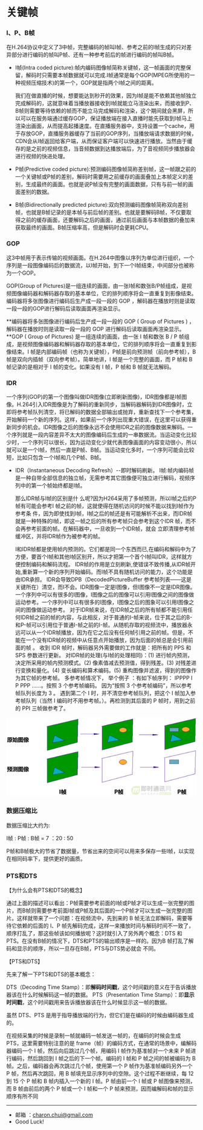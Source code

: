 关键帧
===



### I、P、B帧

在H.264协议中定义了3中帧，完整编码的帧叫I帧、参考之前的I帧生成的只对差异部分进行编码的帧叫P帧、还有一种参考前后的帧进行编码的帧叫B帧。

- I帧(Intra coded picture):帧内编码图像帧简称关键帧，这一帧画面的完整保留，解码时只需要本帧数据就可以完成.I帧通常是每个GOP(MPEG所使用的一种视频压缩技术)的第一个，GOP就是指两个I帧之间的距离。

    我们在做直播的时候，想要能达到秒开的效果，因为I帧是能不依赖其他帧独立完成解码的，这就意味着当播放器接收到I帧就能立马渲染出来，而接收到P、B帧则需要等待依赖的帧而不能立马完成解码和渲染，这个期间就会黑屏，所以可以在服务端通过缓存GOP，保证播放端在接入直播时能先获取到I帧马上渲染出画面，从而提高起播速度。在直播服务器中，支持设置一个cache，用于存放GOP，直播服务器缓存了当前的GOP序列，当播放端请求数据的时候，CDN会从I帧返回给客户端，从而保证客户端可以快速进行播放。当然由于缓存的是之前的视频信息，当音频数据到达播放端后，为了音视频同步播放器会进行视频的快进处理。

- P帧(Predictive coded picture):预测编码图像帧简称差别帧，这一帧跟之前的一个关键帧或P帧的差别，解码时需要用之前缓存的画面叠加上本帧定义的差别，生成最终的画面。也就是说P帧没有完整的画面数据，只有与前一帧的画面差别的数据。 

- B帧(Bidirectionally predicted picture):双向预测编码图像帧简称双向差别帧，也就是B帧记录的是本帧与前后帧的差别。也就是要解码B帧，不仅要取得之前的缓存画面，还要解码之后的画面，通过前后画面与本帧数据的叠加来获取最终的画面。B帧压缩率高，但是解码时会更耗CPU。



### GOP

这3中帧用于表示传输的视频画面。在H.264中图像以序列为单位进行组织，一个序列是一段图像编码后的数据流，以I帧开始，到下一个I帧结束，中间部分也被称为一个GOP。     

GOP(Group of Pictures)是一组连续的画面，由一张I帧和数张B/P帧组成，是视频图像编码器和解码器存取的基本单位，它的排列顺序将会一直重复到影像结束。
编码器将多张图像进行编码后生产成一段一段的 GOP ，解码器在播放时则是读取一段一段的GOP进行解码后读取画面再渲染显示。

**编码器将多张图像进行编码后生产成一段一段的 GOP ( Group of Pictures ) ， 解码器在播放时则是读取一段一段的 GOP 进行解码后读取画面再渲染显示。**GOP ( Group of Pictures) 是一组连续的画面，由一张 I 帧和数张 B / P  帧组成，是视频图像编码器和解码器存取的基本单位，它的排列顺序将会一直重复到影像结束。I  帧是内部编码帧（也称为关键帧），P帧是前向预测帧（前向参考帧），B 帧是双向内插帧（双向参考帧）。简单地讲，I 帧是一个完整的画面，而 P 帧和 B 帧记录的是相对于 I 帧的变化。如果没有 I 帧，P 帧和 B 帧就无法解码。

### IDR

一个序列(GOP)的第一个图像叫做IDR图像(立即刷新图像)，IDR图像都是I帧图像。H.264引入IDR图像是为了解码的重新同步，当解码器解码到IDR图像时，立即将参考帧队列清空，将已解码的数据全部输出或抛弃，重新查找下一个参考集，开始解码一个新的序列。这样，如果前一个序列出现重大错误，在这里可以获得重新同步的机会。IDR图像之后的图像永远不会使用IDR之前的图像数据来解码。一个序列就是一段内容差异不太大的图像编码后生成的一串数据流。当运动变化比较少时，一个序列可以很长，因为运动变化少就代表图像画面的内容变动很小，所以就可以是一个I帧，然后一直是P帧、B帧。当运动变化多时，一个序列可能会比较短，比如只包含一个I帧和几个P帧、B帧。

- IDR（Instantaneous Decoding Refresh）--即时解码刷新。
     I帧:帧内编码帧是一种自带全部信息的独立帧，无需参考其它图像便可独立进行解码，视频序列中的第一个帧始终都是I帧。
     
     那么IDR帧与I帧的区别是什 么呢?因为H264采用了多帧预测，所以I帧之后的P帧有可能会参考I 帧之前的帧，这就使得在随机访问的时候不能以找到I帧作为参考条 件，因为即使找到I帧，I帧之后的帧还是有可能解析不出来，而IDR帧 就是一种特殊的I帧，即这一帧之后的所有参考帧只会参考到这个IDR 帧，而不会再参考前面的帧。在解码器中，一旦收到一个IDR帧，就会 立即清理参考帧缓冲区，并将IDR帧作为被参考的帧。
     
     
     
     I和IDR帧都是使用帧内预测的。它们都是同一个东西而已,在编码和解码中为了方便，要首个I帧和其他I帧区别开，所以才把第一个首个I帧叫IDR，这样就方便控制编码和解码流程。 IDR帧的作用是立刻刷新,使错误不致传播,从IDR帧开始,重新算一个新的序列开始编码。而I帧不具有随机访问的能力，这个功能是由IDR承担。  IDR会导致DPB（DecodedPictureBuffer  参考帧列表——这是关键所在）清空，而I不会。IDR图像一定是I图像，但I图像不一定是IDR图像。一个序列中可以有很多的I图像，I图像之后的图像可以引用I图像之间的图像做运动参考。一个序列中可以有很多的I图像，I图像之后的图象可以引用I图像之间的图像做运动参考。
     对于IDR帧来说，在IDR帧之后的所有帧都不能引用任何IDR帧之前的帧的内容，与此相反，对于普通的I-帧来说，位于其之后的B-和P-帧可以引用位于普通I-帧之前的I-帧。从随机存取的视频流中，播放器永远可以从一个IDR帧播放，因为在它之后没有任何帧引用之前的帧。但是，不能在一个没有IDR帧的视频中从任意点开始播放，因为后面的帧总是会引用前面的帧 。
     收到 IDR 帧时，解码器另外需要做的工作就是：把所有的 PPS 和 SPS 参数进行更新。
     对IDR帧的处理(与I帧的处理相同)：(1) 进行帧内预测，决定所采用的帧内预测模式。(2) 像素值减去预测值，得到残差。(3) 对残差进行变换和量化。(4) 变长编码和算术编码。(5) 重构图像并滤波，得到的图像作为其它帧的参考帧。
     多参考帧情况下， 举个例子 ：有如下帧序列： IPPPP I P PPP ……。按照 3 个参考帧编码。
     因为“按照 3 个参考帧编码”，所以参考帧队列长度为 3 。
     遇到第二个 I 时，并不清空参考帧队列，把这个 I 帧加入参考帧队列（当然 I 编码时不用参考帧。）。再检测到其后面的 P 帧时，用到之前的 PPI 三帧做参考了。

![](https://raw.githubusercontent.com/CharonChui/Pictures/master/video_frame_ipb.jpg)

### 数据压缩比

数据压缩比大约为: 

I帧 : P帧 : B帧 = 7 ：20 : 50

P帧和B帧极大的节省了数据量，节省出来的空间可以用来多保存一些I帧，以实现在相同码率下，提供更好的画质。    



### PTS和DTS

【为什么会有PTS和DTS的概念】

通过上面的描述可以看出：P帧需要参考前面的I帧或P帧才可以生成一张完整的图片，而B帧则需要参考前面I帧或P帧及其后面的一个P帧才可以生成一张完整的图片。这样就带来了一个问题：在视频流中，先到来的 B 帧无法立即解码，需要等待它依赖的后面的 I、P 帧先解码完成，这样一来播放时间与解码时间不一致了，顺序打乱了，那这些帧该如何播放呢？这时就引入了另外两个概念：DTS 和 PTS。在没有B帧的情况下，DTS和PTS的输出顺序是一样的。因为B 帧打乱了解码和显示的顺序，所以一旦存在B帧，PTS与DTS势必就会 不同。

【PTS和DTS】

先来了解一下PTS和DTS的基本概念：

DTS（Decoding Time Stamp）：即**解码时间戳**，这个时间戳的意义在于告诉播放器该在什么时候解码这一帧的数据。
PTS（Presentation Time Stamp）：即**显示时间戳**，这个时间戳用来告诉播放器该在什么时候显示这一帧的数据。

虽然 DTS、PTS 是用于指导播放端的行为，但它们是在编码的时候由编码器生成的。

在视频采集的时候是录制一帧就编码一帧发送一帧的，在编码的时候会生成 PTS，这里需要特别注意的是  frame（帧）的编码方式，在通常的场景中，编解码器编码一个 I 帧，然后向后跳过几个帧，用编码 I 帧作为基准帧对一个未来 P  帧进行编码，然后跳回到 I 帧之后的下一个帧。编码的 I 帧和 P 帧之间的帧被编码为 B 帧。之后，编码器会再次跳过几个帧，使用第一个 P  帧作为基准帧编码另外一个 P 帧，然后再次跳回，用 B 帧填充显示序列中的空隙。这个过程不断继续，每 12 到 15 个 P 帧和 B  帧内插入一个新的 I 帧。P 帧由前一个 I 帧或 P 帧图像来预测，而 B 帧由前后的两个 P 帧或一个 I 帧和一个 P  帧来预测，因而编解码和帧的显示顺序有所不同































---

- 邮箱 ：charon.chui@gmail.com  
- Good Luck! 